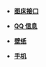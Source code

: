<!-- docs/_sidebar.md -->

- [**图床接口**](/img/)

- [**QQ 信息**](/qq/)

- [**壁纸**](/wall)

- [**手机**](/mobile/)
